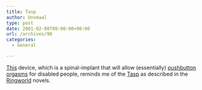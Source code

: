 ```yaml
---
title: Tasp
author: Unxmaal
type: post
date: 2001-02-08T00:00:00+00:00
url: /archives/98
categories:
  - General

---
```

<A HREF="http://www.delphion.com/details?&#038;pn=US06169924__&#038;s_detd=1#detd">This</A> device, which is a spinal-implant that will allow (essentially) [pushbutton orgasms][1] for disabled people, reminds me of the [Tasp][2] as described in the [Ringworld][3] novels.

 [1]: http://www.cnn.com/2001/HEALTH/02/07/orgasm.device/index.html
 [2]: http://husted.com/hgsf/Tasp.htm
 [3]: http://www.amazon.com/exec/obidos/ASIN/0345333926/o/qid=981622143/sr=8-1/ref=aps_sr_b_1_1/107-1698035-7887731